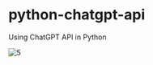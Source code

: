 # python-chatgpt-api
Using ChatGPT API in Python


![5](https://github.com/bimando/python-chatgpt-api/assets/17453291/71dcb1ac-513f-4d54-8929-94b33c8d0c66)
